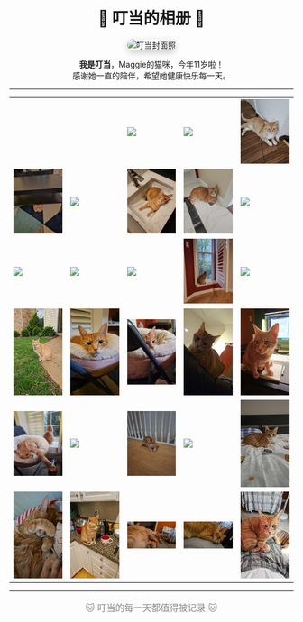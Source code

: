 <!-- filepath: /workspaces/ding-dang/README.md -->

<h1 align="center">🐾 叮当的相册 🐾</h1>

<p align="center">
  <img src="pic/photo_016.jpg" alt="叮当封面照" width="220" style="border-radius: 16px; box-shadow: 0 4px 12px #ccc;">
</p>

<p align="center">
  <b>我是叮当</b>，Maggie的猫咪，今年11岁啦！<br>
  感谢她一直的陪伴，希望她健康快乐每一天。
</p>

---

<div align="center">

<table>
  <tr>
    <td></td>
    <td></td>
    <td><img src="pic/photo_028.jpg" width="120"></td>
    <td><img src="pic/photo_027.jpg" width="120"></td>
    <td><img src="pic/photo_026.jpg" width="120"></td>
  </tr>
  <tr>
    <td><img src="pic/photo_025.jpg" width="120"></td>
    <td><img src="pic/photo_024.jpg" width="120"></td>
    <td><img src="pic/photo_023.jpg" width="120"></td>
    <td><img src="pic/photo_022.jpg" width="120"></td>
    <td><img src="pic/photo_021.jpg" width="120"></td>
  </tr>
  <tr>
    <td><img src="pic/photo_020.jpg" width="120"></td>
    <td><img src="pic/photo_019.jpg" width="120"></td>
    <td><img src="pic/photo_018.jpg" width="120"></td>
    <td><img src="pic/photo_017.jpg" width="120"></td>
    <td><img src="pic/photo_016.jpg" width="120"></td>
  </tr>
  <tr>
    <td><img src="pic/photo_015.jpg" width="120"></td>
    <td><img src="pic/photo_014.jpg" width="120"></td>
    <td><img src="pic/photo_013.jpg" width="120"></td>
    <td><img src="pic/photo_012.jpg" width="120"></td>
    <td><img src="pic/photo_011.jpg" width="120"></td>
  </tr>
  <tr>
    <td><img src="pic/photo_010.jpg" width="120"></td>
    <td><img src="pic/photo_009.jpg" width="120"></td>
    <td><img src="pic/photo_008.jpg" width="120"></td>
    <td><img src="pic/photo_007.jpg" width="120"></td>
    <td><img src="pic/photo_006.jpg" width="120"></td>
  </tr>
  <tr>
    <td><img src="pic/photo_005.jpg" width="120"></td>
    <td><img src="pic/photo_004.jpg" width="120"></td>
    <td><img src="pic/photo_003.jpg" width="120"></td>
    <td><img src="pic/photo_002.jpg" width="120"></td>
    <td><img src="pic/photo_001.jpg" width="120"></td>
  </tr>
</table>

</div>

---

<p align="center" style="color: #888; font-size: 16px;">
  🐱 叮当的每一天都值得被记录 🐱
</p>
